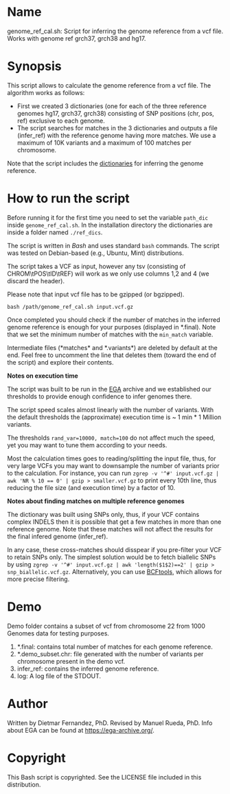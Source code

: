 # Name

genome_ref_cal.sh: Script for inferring the genome reference from a vcf file. Works with genome ref grch37, grch38 and hg17.

# Synopsis

This script allows to calculate the genome reference from a vcf file. The algorithm works as follows:

   *	First we created 3 dictionaries (one for each of the three reference genomes hg17, grch37, grch38) consisting of SNP positions (chr, pos, ref) exclusive to each genome.
   *	The script searches for matches in the 3 dictionaries and outputs a file (infer_ref) with the reference genome having more matches.  We use a maximum of 10K variants and a maximum of 100 matches per chromosome.

Note that the script includes the [dictionaries](https://github.com/mrueda/EGA_genomeref/tree/main/ref_dics) for inferring the genome reference.


# How to run the script

Before running it for the first time you need to set the variable ```path_dic``` inside ```genome_ref_cal.sh```.
In the installation directory the dictionaries are inside a folder named ```./ref_dics```.

The script is written in _Bash_ and uses standard ```bash``` commands. The script was tested on Debian-based (e.g., Ubuntu, Mint) distributions.

The script takes a VCF as input, however any tsv (consisting of CHROM\tPOS\tID\tREF) will work as we only use columns 1,2 and 4 (we discard the header).

Please note that input vcf file has to be gzipped (or bgzipped).


```
bash /path/genome_ref_cal.sh input.vcf.gz
```

Once completed you should check if the number of matches in the inferred genome reference is enough for your purposes (displayed in \*.final). Note that we set the minimum number of matches with the ```min_match``` variable.

Intermediate files (\*matches\* and \*.variants\*) are deleted by default at the end. Feel free to uncomment the line that deletes them (toward the end of the script) and explore their contents. 

**Notes on execution time**

The script was built to be run in the [EGA](https://ega-archive.org) archive and we established our thresholds to provide enough confidence to infer genomes there. 

The script speed scales almost linearly with the number of variants. With the default thresholds the (approximate) execution time is ~ 1 min * 1 Million variants.

The thresholds ```rand_var=10000, match=100``` do not affect much the speed, yet you may want to tune them according to your needs. 

Most the calculation times goes to reading/splitting the input file, thus, for very large VCFs you may want to downsample the number of variants prior to the calculation. For instance, you can run ```zgrep -v '^#' input.vcf.gz | awk 'NR % 10 == 0' | gzip > smaller.vcf.gz``` to print every 10th line, thus reducing the file size (and execution time) by a factor of 10.

**Notes about finding matches on multiple reference genomes**

The dictionary was built using SNPs only, thus, if your VCF contains complex INDELS then it is possible that get a few matches in more than one reference genome. Note that these matches will not affect the results for the final infered genome (infer_ref).

In any case, these cross-matches should disspear if you pre-filter your VCF to retain SNPs only. The simplest solution would be to fetch biallelic SNPs by using ```zgrep -v '^#' input.vcf.gz | awk 'length($1$2)==2' | gzip > snp_biallelic.vcf.gz```. Alternatively, you can use [BCFtools](http://samtools.github.io/bcftools/bcftools.html), which allows for more precise filtering.


# Demo

Demo folder contains a subset of vcf from chromosome 22 from 1000 Genomes data for testing purposes.

1. \*.final: contains total number of matches for each genome reference.
2. \*.demo_subset.chr: file generated with the number of variants per chromosome present in the demo vcf.
4. infer_ref: contains the inferred genome reference.
5. log: A log file of the STDOUT.

# Author

Written by Dietmar Fernandez, PhD. Revised by Manuel Rueda, PhD. Info about EGA can be found at https://ega-archive.org/.


# Copyright

This Bash script is copyrighted. See the LICENSE file included in this distribution.
